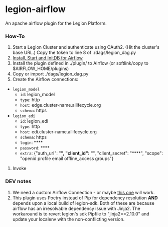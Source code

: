 # legion-airflow

An apache airflow plugin for the Legion Platform.

### How-To 

1. Start a Legion Cluster and authenticate using OAuth2. (Hit the cluster's base URL.) Copy the token to line 8 of ./dags/legion_dag.py
1. [Install, Start and InitDB for Airflow](https://airflow.apache.org/installation.html)  
1. Install the plugin defined in ./plugin/ to Airflow (or softlink/copy to $AIRFLOW_HOME/plugins)
1. Copy or import ./dags/legion_dag.py
1. Create the Airflow connections:
* `legion_model`
    * `id`: legion_model
    * `type`: http
    * `host`: edge.cluster-name.ailifecycle.org
    * `schema`: https
* `legion_edi`
    * `id`: legion_edi
    * `type`: http
    * `host`: edi.cluster-name.ailifecycle.org
    * `schema`: https
    * `login`: ****
    * `password`: ****
    * `extra`: {"auth_url": "****", "client_id": "****", "client_secret": "****", "scope": "openid profile email offline_access groups"}

1. Invoke

### DEV notes

1. We need a custom Airflow Connection - or maybe [this one](https://github.com/eliiza/airflow-oauth2) will work.
1. This plugin uses Poetry instead of Pip for dependency resolution **AND** depends upon a local build of legion-sdk. Both of these are because airflow has an irresolvable dependency issue with Jinja2. The workaround is to revert legion's sdk Pipfile to "jinja2==2.10.0" and update your localenv with the non-conflicting version. 
